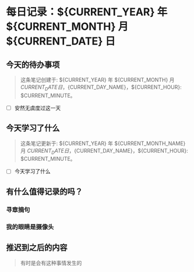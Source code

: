 # 每日记录：${CURRENT_YEAR} 年 ${CURRENT_MONTH} 月 ${CURRENT_DATE} 日

## 今天的待办事项

> 这条笔记创建于: ${CURRENT_YEAR} 年 ${CURRENT_MONTH} 月 ${CURRENT_DATE} 日，${CURRENT_DAY_NAME}，${CURRENT_HOUR}: $CURRENT_MINUTE。

- [ ] 安然无虞度过这一天

## 今天学习了什么

<!-- 记单词 -->
<!-- 30 days of xxx -->
<!-- 一日一句 -->
<!-- 一日一歌 -->

> 这条笔记更新于: ${CURRENT_YEAR} 年 ${CURRENT_MONTH_NAME} 月 ${CURRENT_DATE} 日，${CURRENT_DAY_NAME}，${CURRENT_HOUR}: $CURRENT_MINUTE。

- [ ] 今天学习了什么

## 有什么值得记录的吗？

### 寻章摘句

### 我的眼睛是摄像头

## 推迟到之后的内容

> 有时是会有这种事情发生的
